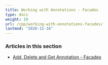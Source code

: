 ```yaml
---
title: Working with Annotations - Facades
type: docs
weight: 10
url: /cpp/working-with-annotations-facades/
lastmod: "2020-12-16"
---
```


### **Articles in this section**

- [Add, Delete and Get Annotation - Facades](/pdf/cpp/add-delete-and-get-annotation-facades/)
